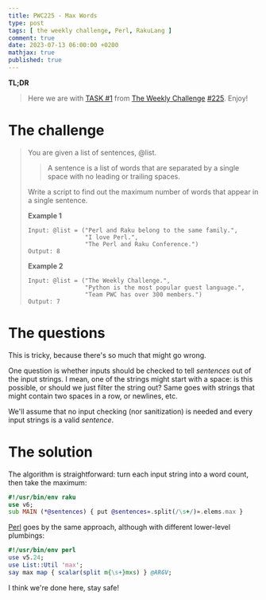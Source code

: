 ```yaml
---
title: PWC225 - Max Words
type: post
tags: [ the weekly challenge, Perl, RakuLang ]
comment: true
date: 2023-07-13 06:00:00 +0200
mathjax: true
published: true
---
```


**TL;DR**

> Here we are with [TASK #1][] from [The Weekly Challenge][]
> [#225][]. Enjoy!

# The challenge

> You are given a list of sentences, @list.
>
>> A sentence is a list of words that are separated by a single space with
>> no leading or trailing spaces.
>
> Write a script to find out the maximum number of words that appear in a
> single sentence.
>
> **Example 1**
>
>     Input: @list = ("Perl and Raku belong to the same family.",
>                     "I love Perl.",
>                     "The Perl and Raku Conference.")
>     Output: 8
>
> **Example 2**
>
>     Input: @list = ("The Weekly Challenge.",
>                     "Python is the most popular guest language.",
>                     "Team PWC has over 300 members.")
>     Output: 7

# The questions

This is tricky, because there's so much that might go wrong.

One question is whether inputs should be checked to tell *sentences* out of
the input strings. I mean, one of the strings might start with a space: is
this possible, or should we just filter the string out? Same goes with
strings that might contain two spaces in a row, or newlines, etc.

We'll assume that no input checking (nor sanitization) is needed and every
input strings is a valid *sentence*.

# The solution

The algorithm is straightforward: turn each input string into a word count,
then take the maximum:

```raku
#!/usr/bin/env raku
use v6;
sub MAIN (*@sentences) { put @sentences».split(/\s+/)».elems.max }
```

[Perl][] goes by the same approach, although with different lower-level
plumbings:

```perl
#!/usr/bin/env perl
use v5.24;
use List::Util 'max';
say max map { scalar(split m{\s+}mxs) } @ARGV;
```

I think we're done here, stay safe!

[The Weekly Challenge]: https://theweeklychallenge.org/
[#225]: https://theweeklychallenge.org/blog/perl-weekly-challenge-225/
[TASK #1]: https://theweeklychallenge.org/blog/perl-weekly-challenge-225/#TASK1
[Perl]: https://www.perl.org/
[Raku]: https://raku.org/
[manwar]: http://www.manwar.org/
